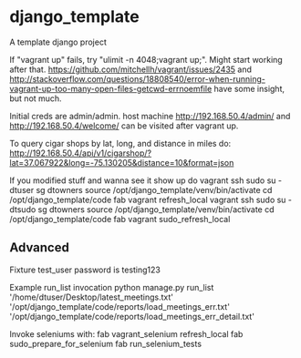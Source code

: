 # django_template
A template django project

If "vagrant up" fails, try "ulimit -n 4048;vagrant up;". Might start working after that.
https://github.com/mitchellh/vagrant/issues/2435 and http://stackoverflow.com/questions/18808540/error-when-running-vagrant-up-too-many-open-files-getcwd-errnoemfile have some insight, but not much.


Initial creds are admin/admin. host machine http://192.168.50.4/admin/ and http://192.168.50.4/welcome/ can be visited after vagrant up.


To query cigar shops by lat, long, and distance in miles do:
http://192.168.50.4/api/v1/cigarshop/?lat=37.067922&long=-75.130205&distance=10&format=json


If you modified stuff and wanna see it show up do
vagrant ssh
sudo su - dtuser
sg dtowners
source /opt/django_template/venv/bin/activate
cd /opt/django_template/code
fab vagrant refresh_local
vagrant ssh
sudo su - dtsudo
sg dtowners
source /opt/django_template/venv/bin/activate
cd /opt/django_template/code
fab vagrant sudo_refresh_local


## Advanced


Fixture test_user password is testing123


Example run_list invocation
python manage.py run_list '/home/dtuser/Desktop/latest_meetings.txt' '/opt/django_template/code/reports/load_meetings_err.txt' '/opt/django_template/code/reports/load_meetings_err_detail.txt'


Invoke seleniums with:
fab vagrant_selenium refresh_local
fab sudo_prepare_for_selenium
fab run_selenium_tests
